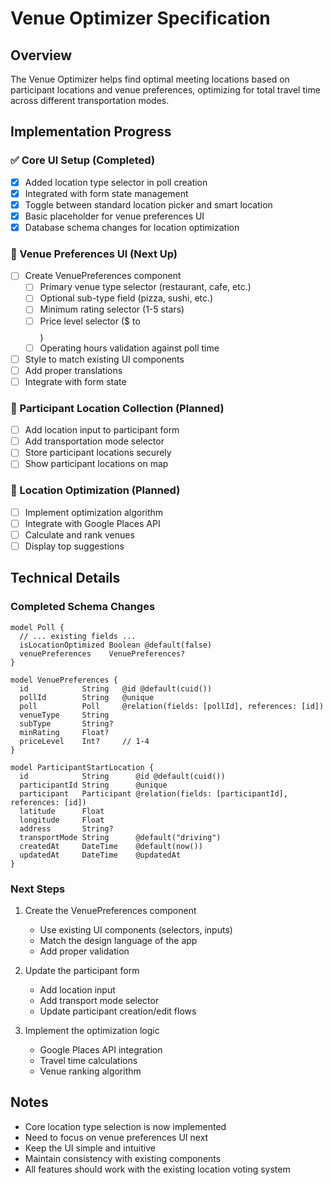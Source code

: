 # Venue Optimizer Specification

## Overview
The Venue Optimizer helps find optimal meeting locations based on participant locations and venue preferences, optimizing for total travel time across different transportation modes.

## Implementation Progress

### ✅ Core UI Setup (Completed)
- [x] Added location type selector in poll creation
- [x] Integrated with form state management
- [x] Toggle between standard location picker and smart location
- [x] Basic placeholder for venue preferences UI
- [x] Database schema changes for location optimization

### 🚧 Venue Preferences UI (Next Up)
- [ ] Create VenuePreferences component
  - [ ] Primary venue type selector (restaurant, cafe, etc.)
  - [ ] Optional sub-type field (pizza, sushi, etc.)
  - [ ] Minimum rating selector (1-5 stars)
  - [ ] Price level selector ($ to $$$$)
  - [ ] Operating hours validation against poll time
- [ ] Style to match existing UI components
- [ ] Add proper translations
- [ ] Integrate with form state

### 🚧 Participant Location Collection (Planned)
- [ ] Add location input to participant form
- [ ] Add transportation mode selector
- [ ] Store participant locations securely
- [ ] Show participant locations on map

### 🚧 Location Optimization (Planned)
- [ ] Implement optimization algorithm
- [ ] Integrate with Google Places API
- [ ] Calculate and rank venues
- [ ] Display top suggestions

## Technical Details

### Completed Schema Changes
```prisma
model Poll {
  // ... existing fields ...
  isLocationOptimized Boolean @default(false)
  venuePreferences    VenuePreferences?
}

model VenuePreferences {
  id            String   @id @default(cuid())
  pollId        String   @unique
  poll          Poll     @relation(fields: [pollId], references: [id])
  venueType     String
  subType       String?
  minRating     Float?
  priceLevel    Int?     // 1-4
}

model ParticipantStartLocation {
  id            String      @id @default(cuid())
  participantId String      @unique
  participant   Participant @relation(fields: [participantId], references: [id])
  latitude      Float
  longitude     Float
  address       String?
  transportMode String      @default("driving")
  createdAt     DateTime    @default(now())
  updatedAt     DateTime    @updatedAt
}
```

### Next Steps
1. Create the VenuePreferences component
   - Use existing UI components (selectors, inputs)
   - Match the design language of the app
   - Add proper validation

2. Update the participant form
   - Add location input
   - Add transport mode selector
   - Update participant creation/edit flows

3. Implement the optimization logic
   - Google Places API integration
   - Travel time calculations
   - Venue ranking algorithm

## Notes
- Core location type selection is now implemented
- Need to focus on venue preferences UI next
- Keep the UI simple and intuitive
- Maintain consistency with existing components
- All features should work with the existing location voting system 